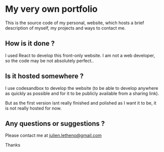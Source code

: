 # My very own portfolio

This is the source code of my personal, website, which hosts a brief description of myself, my projects and ways to contact me.

## How is it done ?

I used React to develop this front-only website. I am not a web developer, so the code may be not absolutely perfect..

## Is it hosted somewhere ?

I use codesandbox to develop the website (to be able to develop anywhere as quickly as possible and for it to be publicly available from a sharing link).

But as the first version isnt really finished and polished as I want it to be, it is not really hosted for now.

## Any questions or suggestions ?

Please contact me at julien.letheno@gmail.com

Thanks
